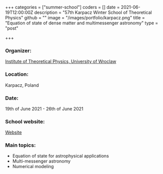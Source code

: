 +++
categories = ["summer-school"]
coders = []
date = 2021-06-19T12:00:00Z
description = "57th Karpacz Winter School of Theoretical Physics"
github = ""
image = "/images/portfolio/karpacz.png"
title = "Equation of state of dense matter and multimessenger astronomy"
type = "post"

+++
### Organizer:
[Institute of Theoretical Physics, University of Wroclaw](http://www.ift.uni.wroc.pl/main)

### Location:
Karpacz, Poland

### Date:
19th of June 2021 - 26th of June 2021

### School website:
[Website](https://events.ift.uni.wroc.pl/event/68/overview)

### Main topics:
* Equation of state for astrophysical applications
* Multi-messenger astronomy
* Numerical modeling

